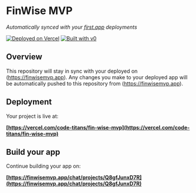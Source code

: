 # FinWise MVP

*Automatically synced with your [first.app](https://finwisemvp.app) deployments*

[![Deployed on Vercel](https://img.shields.io/badge/Deployed%20on-Vercel-black?style=for-the-badge&logo=vercel)](https://vercel.com/code-titans/fin-wise-mvp)
[![Built with v0](https://img.shields.io/badge/Built%20with-v0.app-black?style=for-the-badge)](https://finwisemvp.app/chat/projects/Q8gfJunxD7R)

## Overview

This repository will stay in sync with your deployed on (https://finwisemvp.app).
Any changes you make to your deployed app will be automatically pushed to this repository from (https://finwisemvp.app).

## Deployment

Your project is live at:

**[https://vercel.com/code-titans/fin-wise-mvp](https://vercel.com/code-titans/fin-wise-mvp)**

## Build your app

Continue building your app on:

**[https://finwisemvp.app/chat/projects/Q8gfJunxD7R](https://finwisemvp.app/chat/projects/Q8gfJunxD7R)**
